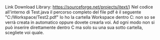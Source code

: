 Link Download Library: https://sourceforge.net/projects/itext/)
Nel codice all'interno di Test.java il percorso completo del file pdf è il seguente
"C:/Workspace/Test2.pdf"
Io ho la cartella Workspace dentro C: non so se verrà creata in automatico oppure dovete crearla voi.
Ad ogni modo non si può inserire direttamente dentro C ma solo su una sua sotto cartella, scegliete voi quale.
